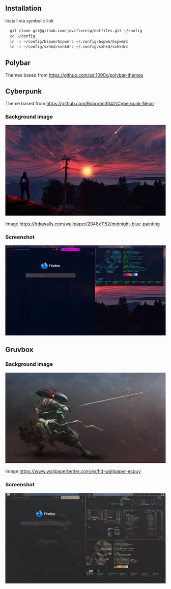 
## Installation

Install via symbolic link

```bash
  git clone git@github.com:javifloresp/dotfiles.git ~/config
  cd ~/config
  ln -s ~/config/bspwm/bspwmrc ~/.config/bspwm/bspwmrc
  ln -s ~/config/sxhkd/sxhkdrc ~/.config/sxhkd/sxhkdrc
```
    

## Polybar

Themes based from https://github.com/adi1090x/polybar-themes

## Cyberpunk

Theme based from https://github.com/Roboron3042/Cyberpunk-Neon

### Background image

![Background](./background/cyberpunk.jpg?raw=true)

Image https://hdqwalls.com/wallpaper/2048x1152/midnight-blue-painting

### Screenshot

![](./screenshot-cyberpunk.jpg?raw=true)

## Gruvbox

### Background image

![](./background/gruvbox.jpg?raw=true)

Image https://www.wallpaperbetter.com/es/hd-wallpaper-ecpuy

### Screenshot

![](./screenshot-gruvbox.jpg?raw=true)
